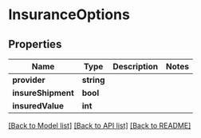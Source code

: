 # InsuranceOptions

## Properties
Name | Type | Description | Notes
------------ | ------------- | ------------- | -------------
**provider** | **string** |  | 
**insureShipment** | **bool** |  | 
**insuredValue** | **int** |  | 

[[Back to Model list]](../README.md#documentation-for-models) [[Back to API list]](../README.md#documentation-for-api-endpoints) [[Back to README]](../README.md)


